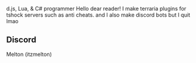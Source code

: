 d.js, Lua, & C# programmer
Hello dear reader! I make terraria plugins for tshock servers such as anti cheats.
and I also make discord bots but I quit lmao

Discord
-
Melton (itzmelton)
